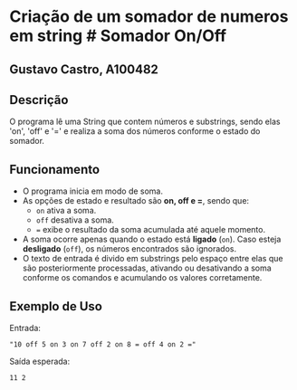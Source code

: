 # Criação de um somador de numeros em string # Somador On/Off
## Gustavo Castro, A100482

## Descrição
O programa lê uma String que contem números e substrings, sendo elas 'on', 'off' e '=' e realiza a soma dos números conforme o estado do somador.

## Funcionamento
- O programa inicia em modo de soma.
- As opções de estado e resultado são **on, off e =**, sendo que:
  - `on` ativa a soma.
  - `off` desativa a soma.
  - `=` exibe o resultado da soma acumulada até aquele momento.
- A soma ocorre apenas quando o estado está **ligado** (`on`). Caso esteja **desligado** (`off`), os números encontrados são ignorados.
- O texto de entrada é divido em substrings pelo espaço entre elas que são posteriormente processadas, ativando ou desativando a soma conforme os comandos e acumulando os valores corretamente.

## Exemplo de Uso
Entrada:
```plaintext 
"10 off 5 on 3 on 7 off 2 on 8 = off 4 on 2 ="
```
Saída esperada:
```plaintext 
11 2
```
